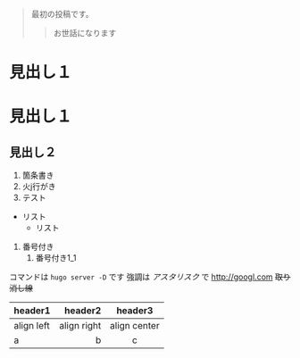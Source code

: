 > 最初の投稿です。
>> お世話になります

# 見出し１

# 見出し１

## 見出し２
1. 箇条書き
2. 火j行がき
3. テスト
- リスト
	- リスト

1. 番号付き
	1. 番号付き1_1

コマンドは `hugo server -D` です
強調は *アスタリスク* で
http://googl.com
~~取り消し線~~

|header1|header2|header3|
|:--|--:|:--:|
|align left|align right|align center|
|a|b|c|


